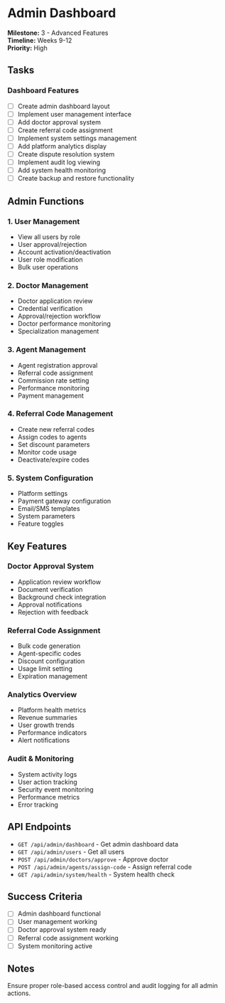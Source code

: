 # Admin Dashboard

**Milestone:** 3 - Advanced Features  
**Timeline:** Weeks 9-12  
**Priority:** High  

## Tasks

### Dashboard Features
- [ ] Create admin dashboard layout
- [ ] Implement user management interface
- [ ] Add doctor approval system
- [ ] Create referral code assignment
- [ ] Implement system settings management
- [ ] Add platform analytics display
- [ ] Create dispute resolution system
- [ ] Implement audit log viewing
- [ ] Add system health monitoring
- [ ] Create backup and restore functionality

## Admin Functions

### 1. User Management
- View all users by role
- User approval/rejection
- Account activation/deactivation
- User role modification
- Bulk user operations

### 2. Doctor Management
- Doctor application review
- Credential verification
- Approval/rejection workflow
- Doctor performance monitoring
- Specialization management

### 3. Agent Management
- Agent registration approval
- Referral code assignment
- Commission rate setting
- Performance monitoring
- Payment management

### 4. Referral Code Management
- Create new referral codes
- Assign codes to agents
- Set discount parameters
- Monitor code usage
- Deactivate/expire codes

### 5. System Configuration
- Platform settings
- Payment gateway configuration
- Email/SMS templates
- System parameters
- Feature toggles

## Key Features

### Doctor Approval System
- Application review workflow
- Document verification
- Background check integration
- Approval notifications
- Rejection with feedback

### Referral Code Assignment
- Bulk code generation
- Agent-specific codes
- Discount configuration
- Usage limit setting
- Expiration management

### Analytics Overview
- Platform health metrics
- Revenue summaries
- User growth trends
- Performance indicators
- Alert notifications

### Audit & Monitoring
- System activity logs
- User action tracking
- Security event monitoring
- Performance metrics
- Error tracking

## API Endpoints
- `GET /api/admin/dashboard` - Get admin dashboard data
- `GET /api/admin/users` - Get all users
- `POST /api/admin/doctors/approve` - Approve doctor
- `POST /api/admin/agents/assign-code` - Assign referral code
- `GET /api/admin/system/health` - System health check

## Success Criteria
- [ ] Admin dashboard functional
- [ ] User management working
- [ ] Doctor approval system ready
- [ ] Referral code assignment working
- [ ] System monitoring active

## Notes
Ensure proper role-based access control and audit logging for all admin actions.